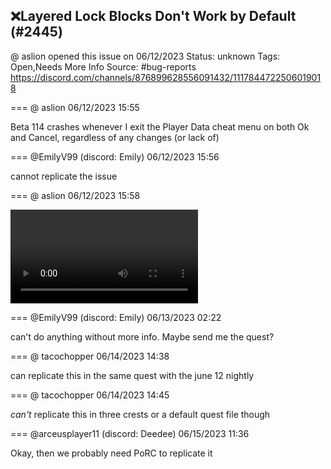 ## ❌Layered Lock Blocks Don't Work by Default (#2445)
@ aslion opened this issue on 06/12/2023
Status: unknown
Tags: Open,Needs More Info
Source: #bug-reports https://discord.com/channels/876899628556091432/1117844722506019018


=== @ aslion 06/12/2023 15:55

Beta 114 crashes whenever I exit the Player Data cheat menu on both Ok and Cancel, regardless of any changes (or lack of)

=== @EmilyV99 (discord: Emily) 06/12/2023 15:56

cannot replicate the issue

=== @ aslion 06/12/2023 15:58


![image](https://cdn.discordapp.com/attachments/1117844722506019018/1117845330206150656/2023-06-12_10-57-31.mp4?ex=65e5ef97&is=65d37a97&hm=ea5764ddd46c6d6786cf4cb1a04abab4667c90cbb53106c086cee84a0ac5529a&)

=== @EmilyV99 (discord: Emily) 06/13/2023 02:22

can't do anything without more info. Maybe send me the quest?

=== @ tacochopper 06/14/2023 14:38

can replicate this in the same quest with the june 12 nightly

=== @ tacochopper 06/14/2023 14:45

*can't* replicate this in three crests or a default quest file though

=== @arceusplayer11 (discord: Deedee) 06/15/2023 11:36

Okay, then we probably need PoRC to replicate it
